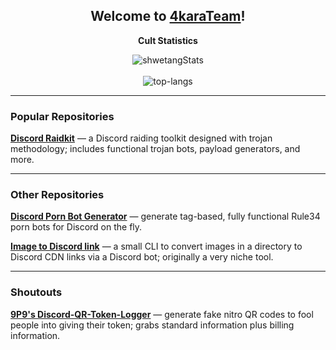 <h2 align="center">Welcome to <a href="https://4karadev.github.io/profile/">4karaTeam</a>!</h2>

<p align="center">
  <strong>Cult Statistics</strong>
</p>

<p align="center">
  <img src="https://github-readme-stats.vercel.app/api?username=4karaDEV&theme=dark&show_icons=true" alt="shwetangStats" />  
  <br />
  <br />
  <img src="https://github-readme-stats.vercel.app/api/top-langs/?username=the-cult-of-integral&layout=compact&theme=dark" alt="top-langs" />
</p>

---

<h3 align="left">Popular Repositories</h3>

<p align="left">
  <a href="https://github.com/the-cult-of-integral/discord-raidkit"><strong>Discord Raidkit</strong></a>
  — a Discord raiding toolkit designed with trojan methodology; includes functional trojan bots, payload generators, and more.
</p>

---

<h3 align="left">Other Repositories</h3>

<p align="left">
  <a href="https://github.com/the-cult-of-integral/discord-porn-bot-generator"><strong>Discord Porn Bot Generator</strong></a>
  — generate tag-based, fully functional Rule34 porn bots for Discord on the fly.
</p>

<p align="left">
  <a href="https://github.com/the-cult-of-integral/image-to-discord-link"><strong>Image to Discord link</strong></a>
  — a small CLI to convert images in a directory to Discord CDN links via a Discord bot; originally a very niche tool.
</p>

---

<h3 align="left">Shoutouts</h3>

<p align="left">
  <a href="https://github.com/9P9/Discord-QR-Token-Logger"><strong>9P9's Discord-QR-Token-Logger</strong></a>
  — generate fake nitro QR codes to fool people into giving their token; grabs standard information plus billing information.
<p>

